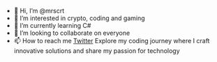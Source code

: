 - 👋 Hi, I’m @mrscrt
- 👀 I’m interested in crypto, coding and gaming
- 🌱 I’m currently learning C#
- 💞️ I’m looking to collaborate on everyone
- 📫 How to reach me [Twitter](https://twitter.com/cansuzrn)
Explore my coding journey where I craft innovative solutions and share my passion for technology
<!---
mrscrt/mrscrt is a ✨ special ✨ repository because its `README.md` (this file) appears on your GitHub profile.
You can click the Preview link to take a look at your changes.
--->

